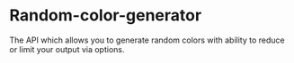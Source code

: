 # Random-color-generator
The API which allows you to generate random colors with ability to reduce or limit your output via options.
